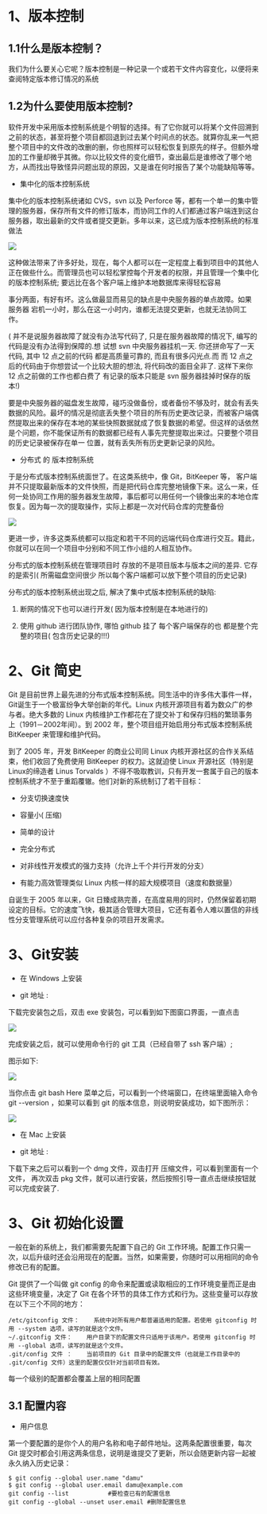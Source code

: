 # 1、版本控制

## 1.1什么是版本控制？

我们为什么要关心它呢？版本控制是一种记录一个或若干文件内容变化，以便将来查阅特定版本修订情况的系统

## 1.2为什么要使用版本控制?

软件开发中采用版本控制系统是个明智的选择。有了它你就可以将某个文件回溯到之前的状态，甚至将整个项目都回退到过去某个时间点的状态。就算你乱来一气把整个项目中的文件改的改删的删，你也照样可以轻松恢复到原先的样子。但额外增加的工作量却微乎其微。你以比较文件的变化细节，查出最后是谁修改了哪个地方，从而找出导致怪异问题出现的原因，又是谁在何时报告了某个功能缺陷等等。

- 集中化的版本控制系统

集中化的版本控制系统诸如 CVS，svn 以及 Perforce 等，都有一个单一的集中管理的服务器，保存所有文件的修订版本，而协同工作的人们都通过客户端连到这台服务器，取出最新的文件或者提交更新。多年以来，这已成为版本控制系统的标准做法

![](images/WEBRESOURCE9a36c6d8a933cbca4c9d004a69e5f46e截图.png)

这种做法带来了许多好处，现在，每个人都可以在一定程度上看到项目中的其他人正在做些什么。而管理员也可以轻松掌控每个开发者的权限，并且管理一个集中化的版本控制系统; 要远比在各个客户端上维护本地数据库来得轻松容易

事分两面，有好有坏。这么做最显而易见的缺点是中央服务器的单点故障。如果 服务器 宕机一小时，那么在这一小时内，谁都无法提交更新，也就无法协同工作。

( 并不是说服务器故障了就没有办法写代码了, 只是在服务器故障的情况下, 编写的代码是没有办法得到保障的.想 试想 svn 中央服务器挂机一天. 你还拼命写了一天代码, 其中 12 点之前的代码 都是高质量可靠的, 而且有很多闪光点.而 而 12 点之后的代码由于你想尝试一个比较大胆的想法, 将代码改的面目全非了. 这样下来你 12 点之前做的工作也都白费了 有记录的版本只能是 svn 服务器挂掉时保存的版本!)

要是中央服务器的磁盘发生故障，碰巧没做备份，或者备份不够及时，就会有丢失数据的风险。最坏的情况是彻底丢失整个项目的所有历史更改记录，而被客户端偶然提取出来的保存在本地的某些快照数据就成了恢复数据的希望。但这样的话依然是个问题，你不能保证所有的数据都已经有人事先完整提取出来过。只要整个项目的历史记录被保存在单一 位置，就有丢失所有历史更新记录的风险。

- 分布式 的 版本控制系统

于是分布式版本控制系统面世了。在这类系统中，像 Git，BitKeeper 等， 客户端并不只提取最新版本的文件快照，而是把代码仓库完整地镜像下来。这么一来，任何一处协同工作用的服务器发生故障，事后都可以用任何一个镜像出来的本地仓库恢复。因为每一次的提取操作，实际上都是一次对代码仓库的完整备份

![](images/WEBRESOURCEac60a0494662c185e7ed07f626df4c57截图.png)

更进一步，许多这类系统都可以指定和若干不同的远端代码仓库进行交互。籍此，你就可以在同一个项目中分别和不同工作小组的人相互协作。

分布式的版本控制系统在管理项目时 存放的不是项目版本与版本之间的差异. 它存的是索引( 所需磁盘空间很少 所以每个客户端都可以放下整个项目的历史记录)

分布式的版本控制系统出现之后, 解决了集中式版本控制系统的缺陷:

1. 断网的情况下也可以进行开发( 因为版本控制是在本地进行的)

1. 使用 github 进行团队协作, 哪怕 github 挂了 每个客户端保存的也 都是整个完整的项目( 包含历史记录的!!!)

# 2、Git 简史

Git 是目前世界上最先进的分布式版本控制系统。同生活中的许多伟大事件一样，Git诞生于一个极富纷争大举创新的年代。Linux 内核开源项目有着为数众广的参与者。绝大多数的 Linux 内核维护工作都花在了提交补丁和保存归档的繁琐事务上（1991－2002年间）。到 2002 年，整个项目组开始启用分布式版本控制系统 BitKeeper 来管理和维护代码。

到了 2005 年，开发 BitKeeper 的商业公司同 Linux 内核开源社区的合作关系结束，他们收回了免费使用 BitKeeper 的权力。这就迫使 Linux 开源社区（特别是 Linux的缔造者 Linus Torvalds ）不得不吸取教训，只有开发一套属于自己的版本控制系统才不至于重蹈覆辙。他们对新的系统制订了若干目标：

- 分支切换速度快  

- 容量小( 压缩) 

- 简单的设计 

- 完全分布式

- 对非线性开发模式的强力支持（允许上千个并行开发的分支）

- 有能力高效管理类似 Linux 内核一样的超大规模项目（速度和数据量）

自诞生于 2005 年以来，Git 日臻成熟完善，在高度易用的同时，仍然保留着初期设定的目标。它的速度飞快，极其适合管理大项目，它还有着令人难以置信的非线性分支管理系统可以应付各种复杂的项目开发需求。

# 3、Git安装

- 在 Windows 上安装

- git 地址 : 

下载完安装包之后，双击 exe 安装包，可以看到如下图窗口界面，一直点击

![](images/WEBRESOURCEa7f1957f9eccbfb18f4080de973edc39截图.png)

完成安装之后，就可以使用命令行的 git 工具（已经自带了 ssh 客户端）;

图示如下:

![](images/WEBRESOURCEd66f03c3da19c38bd019e3389760e120截图.png)

当你点击 git bash Here 菜单之后，可以看到一个终端窗口，在终端里面输入命令 git --version ，如果可以看到 git 的版本信息，则说明安装成功，如下图所示：

![](images/WEBRESOURCEdab177306055511a8d42fc1598705824截图.png)

- 在 Mac 上安装

- git 地址 : 

下载下来之后可以看到一个 dmg 文件，双击打开 压缩文件，可以看到里面有一个文件， 再次双击 pkg 文件，就可以进行安装，然后按照引导一直点击继续按钮就可以完成安装了.

# 3、Git 初始化设置

一般在新的系统上，我们都需要先配置下自己的 Git 工作环境。配置工作只需一次，以后升级时还会沿用现在的配置。当然，如果需要，你随时可以用相同的命令修改已有的配置。

Git 提供了一个叫做 git config 的命令来配置或读取相应的工作环境变量而正是由这些环境变量，决定了 Git 在各个环节的具体工作方式和行为。这些变量可以存放在以下三个不同的地方：

```
/etc/gitconfig 文件：    系统中对所有用户都普遍适用的配置。若使用 gitconfig 时用 --system 选项，读写的就是这个文件。
~/.gitconfig 文件：    用户目录下的配置文件只适用于该用户。若使用 gitconfig 时用 --global 选项，读写的就是这个文件。
.git/config 文件 ：    当前项目的 Git 目录中的配置文件（也就是工作目录中的 .git/config 文件）这里的配置仅仅针对当前项目有效。
```

每一个级别的配置都会覆盖上层的相同配置

## 3.1 配置内容

- 用户信息

第一个要配置的是你个人的用户名称和电子邮件地址。这两条配置很重要，每次 Git 提交时都会引用这两条信息，说明是谁提交了更新，所以会随更新内容一起被永久纳入历史记录：

```
$ git config --global user.name "damu"
$ git config --global user.email damu@example.com
git config --list           #要检查已有的配置信息
git config --global --unset user.email #删除配置信息 
```